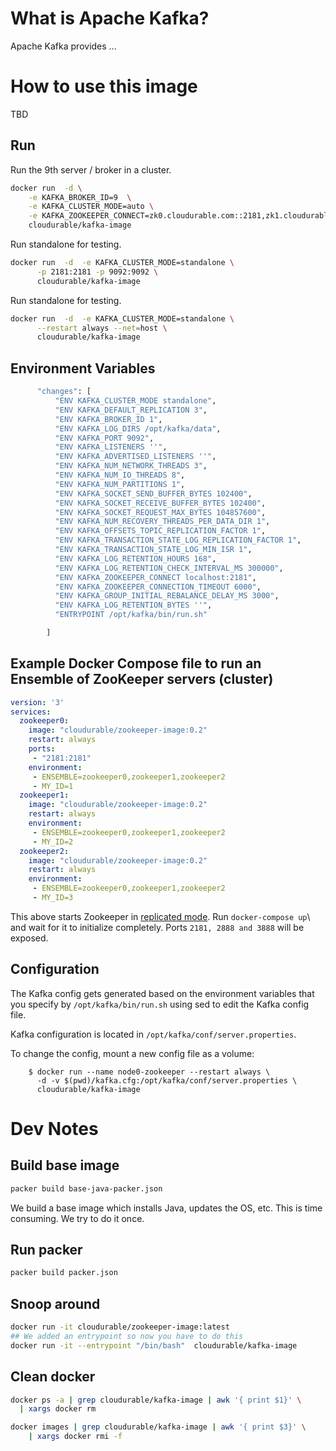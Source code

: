 
# What is Apache Kafka?

Apache Kafka provides ...


# How to use this image

TBD

## Run

Run the 9th server / broker in a cluster.

```sh
docker run  -d \
    -e KAFKA_BROKER_ID=9  \
    -e KAFKA_CLUSTER_MODE=auto \
    -e KAFKA_ZOOKEEPER_CONNECT=zk0.cloudurable.com::2181,zk1.cloudurable.com::2181,zk2.cloudurable.com::2181 \
    cloudurable/kafka-image
```

Run standalone for testing.

```sh
docker run  -d  -e KAFKA_CLUSTER_MODE=standalone \
      -p 2181:2181 -p 9092:9092 \
      cloudurable/kafka-image
```

Run standalone for testing.

```sh
docker run  -d  -e KAFKA_CLUSTER_MODE=standalone \
      --restart always --net=host \
      cloudurable/kafka-image
```


## Environment Variables


```sh
      "changes": [
          "ENV KAFKA_CLUSTER_MODE standalone",
          "ENV KAFKA_DEFAULT_REPLICATION 3",
          "ENV KAFKA_BROKER_ID 1",
          "ENV KAFKA_LOG_DIRS /opt/kafka/data",
          "ENV KAFKA_PORT 9092",
          "ENV KAFKA_LISTENERS ''",
          "ENV KAFKA_ADVERTISED_LISTENERS ''",
          "ENV KAFKA_NUM_NETWORK_THREADS 3",
          "ENV KAFKA_NUM_IO_THREADS 8",
          "ENV KAFKA_NUM_PARTITIONS 1",
          "ENV KAFKA_SOCKET_SEND_BUFFER_BYTES 102400",
          "ENV KAFKA_SOCKET_RECEIVE_BUFFER_BYTES 102400",
          "ENV KAFKA_SOCKET_REQUEST_MAX_BYTES 104857600",
          "ENV KAFKA_NUM_RECOVERY_THREADS_PER_DATA_DIR 1",
          "ENV KAFKA_OFFSETS_TOPIC_REPLICATION_FACTOR 1",
          "ENV KAFKA_TRANSACTION_STATE_LOG_REPLICATION_FACTOR 1",
          "ENV KAFKA_TRANSACTION_STATE_LOG_MIN_ISR 1",
          "ENV KAFKA_LOG_RETENTION_HOURS 168",
          "ENV KAFKA_LOG_RETENTION_CHECK_INTERVAL_MS 300000",
          "ENV KAFKA_ZOOKEEPER_CONNECT localhost:2181",
          "ENV KAFKA_ZOOKEEPER_CONNECTION_TIMEOUT 6000",
          "ENV KAFKA_GROUP_INITIAL_REBALANCE_DELAY_MS 3000",
          "ENV KAFKA_LOG_RETENTION_BYTES ''",
          "ENTRYPOINT /opt/kafka/bin/run.sh"

        ]
```


## Example Docker Compose file to run an Ensemble of ZooKeeper servers (cluster)

```yaml
version: '3'
services:
  zookeeper0:
    image: "cloudurable/zookeeper-image:0.2"
    restart: always
    ports:
     - "2181:2181"
    environment:
     - ENSEMBLE=zookeeper0,zookeeper1,zookeeper2
     - MY_ID=1
  zookeeper1:
    image: "cloudurable/zookeeper-image:0.2"
    restart: always
    environment:
     - ENSEMBLE=zookeeper0,zookeeper1,zookeeper2
     - MY_ID=2
  zookeeper2:
    image: "cloudurable/zookeeper-image:0.2"
    restart: always
    environment:
     - ENSEMBLE=zookeeper0,zookeeper1,zookeeper2
     - MY_ID=3
```


This above starts Zookeeper in [replicated mode](http://zookeeper.apache.org/doc/current/zookeeperStarted.html#sc_RunningReplicatedZooKeeper). Run `docker-compose up`\ and wait for it to initialize completely. Ports `2181, 2888 and 3888` will be exposed.





## Configuration


The Kafka config gets generated based on the environment variables that you specify by
`/opt/kafka/bin/run.sh` using sed to edit the Kafka config file.


Kafka configuration is located in `/opt/kafka/conf/server.properties`.

To change the config, mount a new config file as a volume:

```
	$ docker run --name node0-zookeeper --restart always \
      -d -v $(pwd)/kafka.cfg:/opt/kafka/conf/server.properties \
      cloudurable/kafka-image
```



# Dev Notes



## Build base image
```sh
packer build base-java-packer.json
```

We build a base image which installs Java, updates the OS, etc.
This is time consuming. We try to do it once.

## Run packer
```sh
packer build packer.json
```

## Snoop around
```sh
docker run -it cloudurable/zookeeper-image:latest
## We added an entrypoint so now you have to do this
docker run -it --entrypoint "/bin/bash"  cloudurable/kafka-image

```

## Clean docker

```sh
docker ps -a | grep cloudurable/kafka-image | awk '{ print $1}' \
  | xargs docker rm

docker images | grep cloudurable/kafka-image | awk '{ print $3}' \
    | xargs docker rmi -f
```
